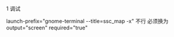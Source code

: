 1 调试 
<arg name="obstacle_num" default="4"/>
<arg name="pre_time" default="30"/>
<arg name="deltatime" default="1"/>
<node name="ssc_map" pkg="ssc_map" type="ssc_map" launch-prefix="gnome-terminal --title=ssc_map -x">
            <param name="/obstacle_num"           value="$(arg obstacle_num)"/>
            <param name="/pre_time"           value="$(arg pre_time)"/>
            <param name="/deltatime"           value="$(arg deltatime)"/>
  </node>

 launch-prefix="gnome-terminal --title=ssc_map -x" 不行 
 必须换为  output="screen" required="true"